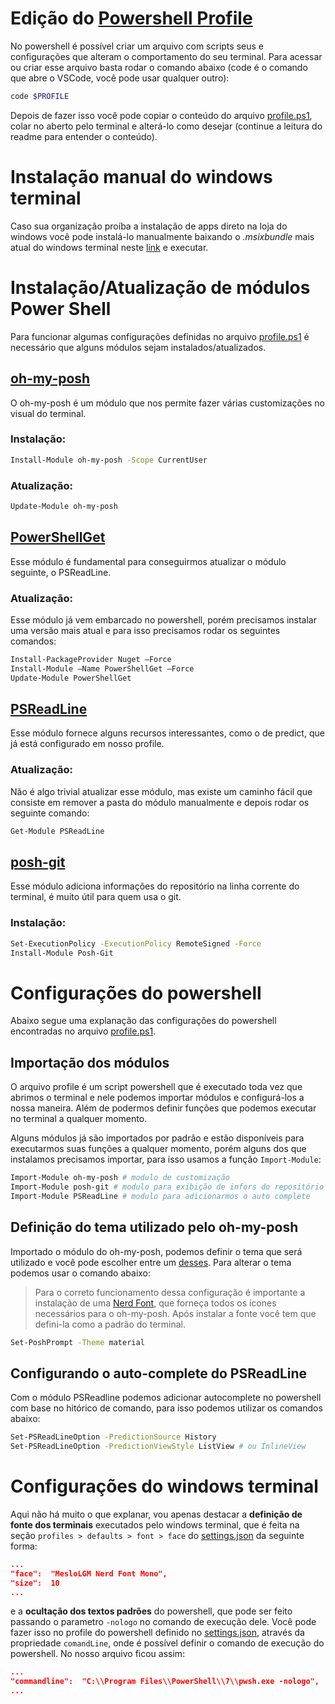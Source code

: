 
# Edição do [Powershell Profile](https://docs.microsoft.com/en-us/powershell/module/microsoft.powershell.core/about/about_profiles?view=powershell-7.2)

No powershell é possível criar um arquivo com scripts seus e configurações que alteram o comportamento do seu terminal. Para acessar ou criar esse arquivo basta rodar o comando abaixo (code é o comando que abre o VSCode, você pode usar qualquer outro):

```bash
code $PROFILE
```

Depois de fazer isso você pode copiar o conteúdo do arquivo [profile.ps1](https://github.com/danielarrais/my-powershell-confs/blob/main/Powershell/profile.ps1), colar no aberto pelo terminal e alterá-lo como desejar (continue a leitura do readme para entender o conteúdo).

# Instalação manual do windows terminal

Caso sua organização proíba a instalação de apps direto na loja do windows você pode instalá-lo manualmente baixando o *.msixbundle* mais atual do windows terminal neste [link](https://github.com/microsoft/terminal/releases) e executar.

# Instalação/Atualização de módulos Power Shell

Para funcionar algumas configurações definidas no arquivo [profile.ps1](https://github.com/danielarrais/my-powershell-confs/blob/main/Powershell/profile.ps1) é necessário que alguns módulos sejam instalados/atualizados.

## [oh-my-posh](https://ohmyposh.dev/docs/windows)

O oh-my-posh é um módulo que nos permite fazer várias customizações no visual do terminal.

### Instalação:

```bash
Install-Module oh-my-posh -Scope CurrentUser
```

### Atualização:

```bash
Update-Module oh-my-posh
```

## [PowerShellGet](https://docs.microsoft.com/en-us/powershell/scripting/gallery/installing-psget?view=powershell-7.2)

Esse módulo é fundamental para conseguirmos atualizar o módulo seguinte, o PSReadLine.

### Atualização:

Esse módulo já vem embarcado no powershell, porém precisamos instalar uma versão mais atual e para isso precisamos rodar os seguintes comandos:

```bash
Install-PackageProvider Nuget –Force
Install-Module –Name PowerShellGet –Force
Update-Module PowerShellGet
```

## [PSReadLine](https://github.com/PowerShell/PSReadLine)

Esse módulo fornece alguns recursos interessantes, como o de predict, que já está configurado em nosso profile.

### Atualização:

Não é algo trivial atualizar esse módulo, mas existe um caminho fácil que consiste em remover a pasta do módulo manualmente e depois rodar os seguinte comando:

```bash
Get-Module PSReadLine
```

## [posh-git](https://github.com/dahlbyk/posh-git)

Esse módulo adiciona informações do repositório na linha corrente do terminal, é muito útil para quem usa o git.

### Instalação:

```bash
Set-ExecutionPolicy -ExecutionPolicy RemoteSigned -Force
Install-Module Posh-Git
```

# Configurações do powershell

Abaixo segue uma explanação das configurações do powershell encontradas no arquivo [profile.ps1](https://github.com/danielarrais/my-powershell-confs/blob/main/Powershell/profile.ps1).

## Importação dos módulos

O arquivo profile é um script powershell que é executado toda vez que abrimos o terminal e nele podemos importar módulos e configurá-los a nossa maneira. Além de podermos definir funções que podemos executar no terminal a qualquer momento.

Alguns módulos já são importados por padrão e estão disponíveis para executarmos suas funções a qualquer momento, porém alguns dos que instalamos precisamos importar, para isso usamos a função `Import-Module`:

```bash
Import-Module oh-my-posh # modulo de customização
Import-Module posh-git # modulo para exibição de infors do repositório
Import-Module PSReadLine # modulo para adicionarmos o auto complete
```

## Definição do tema utilizado pelo oh-my-posh

Importado o módulo do oh-my-posh, podemos definir o tema que será utilizado e você pode escolher entre um [desses](https://ohmyposh.dev/docs/themes). Para alterar o tema podemos usar o comando abaixo:

> Para o correto funcionamento dessa configuração é importante a instalação de uma [Nerd Font](https://www.nerdfonts.com/font-downloads), que forneça todos os ícones necessários para o oh-my-posh. Após instalar a fonte você tem que defini-la como a padrão do terminal.
> 
```bash
Set-PoshPrompt -Theme material
```

## Configurando o auto-complete do PSReadLine

Com o módulo PSReadline podemos adicionar autocomplete no powershell com base no hitórico de comando, para isso podemos utilizar os comandos abaixo:

```bash
Set-PSReadLineOption -PredictionSource History
Set-PSReadLineOption -PredictionViewStyle ListView # ou InlineView
```

# Configurações do windows terminal

Aqui não há muito o que explanar, vou apenas destacar a **definição de fonte dos terminais** executados pelo windows terminal, que é feita na seção `profiles > defaults > font > face` do [settings.json](https://github.com/danielarrais/my-powershell-confs/blob/main/Windows-Terminal/settings.json "settings.json") da seguinte forma:

```json
...
"face":  "MesloLGM Nerd Font Mono",
"size":  10
...
```

e a **ocultação dos textos padrões** do powershell, que pode ser feito passando o parametro `-nologo` no comando de execução dele. Você pode fazer isso no profile do powershell definido no [settings.json](https://github.com/danielarrais/my-powershell-confs/blob/main/Windows-Terminal/settings.json "settings.json"), através da propriedade `comandLine`, onde é possível definir o comando de execução do powershell. No nosso arquivo ficou assim:

```json
...
"commandline":  "C:\\Program Files\\PowerShell\\7\\pwsh.exe -nologo",
...
```
